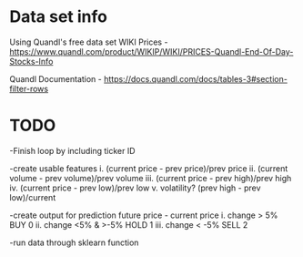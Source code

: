 # Data set info
Using Quandl's free data set WIKI Prices - https://www.quandl.com/product/WIKIP/WIKI/PRICES-Quandl-End-Of-Day-Stocks-Info

Quandl Documentation - https://docs.quandl.com/docs/tables-3#section-filter-rows

# TODO
-Finish loop by including ticker ID

-create usable features
	i. (current price - prev price)/prev price
	ii. (current volume - prev volume)/prev volume
	iii. (current price - prev high)/prev high
	iv. (current price - prev low)/prev low
	v. volatility? (prev high - prev low)/current

-create output for prediction
	future price - current price
		i. change > 5% BUY 0
		ii. change <5% & >-5% HOLD 1
		iii. change < -5% SELL 2

-run data through sklearn function

